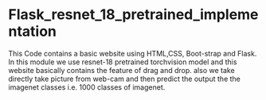 # Flask_resnet_18_pretrained_implementation

This Code contains a basic website using HTML,CSS, Boot-strap and Flask. In this module we use resnet-18 pretrained torchvision model and this website basically contains the feature of drag and drop.
also we take directly take picture from web-cam and then predict the output the the imagenet classes i.e. 1000 classes of imagenet.
